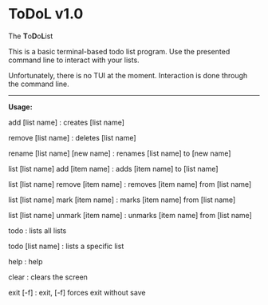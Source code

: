 # ToDoL v1.0
The **T**o**D**o**L**ist

This is a basic terminal-based todo list program.
Use the presented command line to interact with your lists.

Unfortunately, there is no TUI at the moment. 
Interaction is done through the command line.

---
**Usage:**

add [list name]    : creates [list name]

remove [list name]    : deletes [list name]

rename [list name] [new name]    : renames [list name] to [new name]

list [list name] add [item name]    : adds [item name] to [list name]

list [list name] remove  [item name]    : removes [item name] from [list name]

list [list name] mark  [item name]    : marks [item name] from [list name]

list [list name] unmark  [item name]    : unmarks [item name] from [list name]

todo    : lists all lists

todo [list name]    : lists a specific list

help    : help

clear   : clears the screen

exit [-f]   : exit, [-f] forces exit without save
